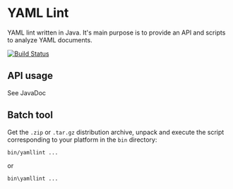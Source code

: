 YAML Lint
=========

YAML lint written in Java.
It's main purpose is to provide an API and scripts to analyze YAML documents.

[![Build Status](https://travis-ci.org/sbaudoin/yamllint.svg?branch=master)](https://travis-ci.org/sbaudoin/yamllint)

## API usage
See JavaDoc

## Batch tool
Get the `.zip` or `.tar.gz` distribution archive, unpack and execute the script corresponding to your platform in the `bin` directory:

    bin/yamllint ...

or

    bin\yamllint ...
